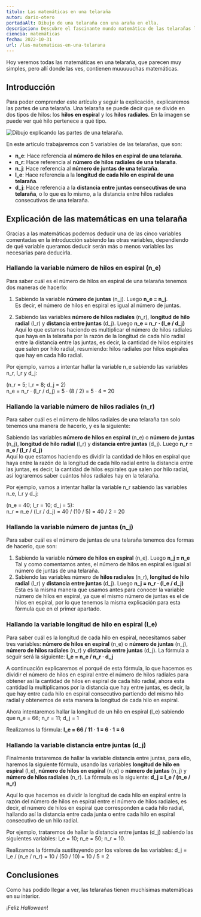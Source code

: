 ```yaml
---
titulo: Las matemáticas en una telaraña
autor: dario-otero
portadaAlt: Dibujo de una telaraña con una araña en ella.
descripcion: Descubre el fascinante mundo matemático de las telarañas leyendo este artículo.
ciencia: matemáticas
fecha: 2022-10-31
url: /las-matematicas-en-una-telarana
---
```


Hoy veremos todas las matemáticas en una telaraña, que parecen muy simples, pero allí donde las ves, contienen muuuuuchas matemáticas.

## Introducción

Para poder comprender este artículo y seguir la explicación, explicaremos las partes de una telaraña. Una telaraña se puede decir que se divide en dos tipos de hilos: los **hilos en espiral** y los **hilos radiales**. En la imagen se puede ver qué hilo pertenece a qué tipo.

<img src="/images/contenido/las-matematicas-en-una-telarana/partes-de-una-telarana.webp" alt="Dibujo explicando las partes de una telaraña." class="bg-principal-white">

En este artículo trabajaremos con 5 variables de las telarañas, que son:

- **n_e**: Hace referencia al **número de hilos en espiral de una telaraña**.
- **n_r**: Hace referencia al **número de hilos radiales de una telaraña**.
- **n_j**: Hace referencia al **número de juntas de una telaraña**.
- **l_e**: Hace referencia a la **longitud de cada hilo en espiral de una telaraña**.
- **d_j**: Hace referencia a la **distancia entre juntas consecutivas de una telaraña**, o lo que es lo mismo, a la distancia entre hilos radiales consecutivos de una telaraña.

## Explicación de las matemáticas en una telaraña

Gracias a las matemáticas podemos deducir una de las cinco variables comentadas en la introducción sabiendo las otras variables, dependiendo de qué variable queramos deducir serán más o menos variables las necesarias para deducirla.

### Hallando la variable número de hilos en espiral (n_e)

Para saber cuál es el número de hilos en espiral de una telaraña tenemos dos maneras de hacerlo:

1. Sabiendo la variable **número de juntas** (n_j). Luego **n_e = n_j**.  
Es decir, el número de hilos en espiral es igual al número de juntas.

2. Sabiendo las variables **número de hilos radiales** (n_r), **longitud de hilo radial** (l_r) y **distancia entre juntas** (d_j). Luego **n_e = n_r · (l_e / d_j)**  
Aquí lo que estamos haciendo es multiplicar el número de hilos radiales que haya en la telaraña por la razón de la longitud de cada hilo radial entre la distancia entre las juntas, es decir, la cantidad de hilos espirales que salen por hilo radial, resumiendo: hilos radiales por hilos espirales que hay en cada hilo radial.

Por ejemplo, vamos a intentar hallar la variable n_e sabiendo las variables n_r, l_r y d_j:

(n_r = 5; l_r = 8; d_j = 2)  
n_e = n_r · (l_r / d_j) = 5 · (8 / 2) = 5 · 4 = 20

### Hallando la variable número de hilos radiales (n_r)

Para saber cuál es el número de hilos radiales de una telaraña tan solo tenemos una manera de hacerlo, y es la siguiente:

Sabiendo las variables **número de hilos en espiral** (n_e) o **número de juntas** (n_j), **longitud de hilo radial** (l_r) y **distancia entre juntas** (d_j). Luego **n_r = n_e / (l_r / d_j)**  
Aquí lo que estamos haciendo es dividir la cantidad de hilos en espiral que haya entre la razón de la longitud de cada hilo radial entre la distancia entre las juntas, es decir, la cantidad de hilos espirales que salen por hilo radial, así lograremos saber cuántos hilos radiales hay en la telaraña.

Por ejemplo, vamos a intentar hallar la variable n_r sabiendo las variables n_e, l_r y d_j:

(n_e = 40; l_r = 10; d_j = 5):  
n_r = n_e / (l_r / d_j) = 40 / (10 / 5) = 40 / 2 = 20

### Hallando la variable número de juntas (n_j)

Para saber cuál es el número de juntas de una telaraña tenemos dos formas de hacerlo, que son:

1. Sabiendo la variable **número de hilos en espiral** (n_e). Luego **n_j = n_e**  
Tal y como comentamos antes, el número de hilos en espiral es igual al número de juntas de una telaraña.
2. Sabiendo las variables número de **hilos radiales** (n_r), **longitud de hilo radial** (l_r) y **distancia entre juntas** (d_j). Luego **n_j = n_r · (l_e / d_j)**  
Esta es la misma manera que usamos antes para conocer la variable número de hilos en espiral, ya que el mismo número de juntas es el de hilos en espiral, por lo que tenemos la misma explicación para esta fórmula que en el primer apartado.

### Hallando la variable longitud de hilo en espiral (l_e)

Para saber cuál es la longitud de cada hilo en espiral, necesitamos saber tres variables: **número de hilos en espiral** (n_e) o **número de juntas** (n_j), **número de hilos radiales** (n_r) y **distancia entre juntas** (d_j). La fórmula a seguir será la siguiente: **l_e = n_e / n_r · d_j**

A continuación explicaremos el porqué de esta fórmula, lo que hacemos es dividir el número de hilos en espiral entre el número de hilos radiales para obtener así la cantidad de hilos en espiral de cada hilo radial, ahora esta cantidad la multiplicamos por la distancia que hay entre juntas, es decir, la que hay entre cada hilo en espiral consecutivo partiendo del mismo hilo radial y obtenemos de esta manera la longitud de cada hilo en espiral.

Ahora intentaremos hallar la longitud de un hilo en espiral (l_e) sabiendo que n_e = 66; n_r = 11; d_j = 1

Realizamos la fórmula: **l_e = 66 / 11 · 1 = 6 · 1 = 6**

### Hallando la variable distancia entre juntas (d_j)

Finalmente trataremos de hallar la variable distancia entre juntas, para ello, haremos la siguiente fórmula, usando las variables **longitud de hilo en espiral** (l_e), **número de hilos en espiral** (n_e) o **número de juntas** (n_j) y **número de hilos radiales** (n_r). La fórmula es la siguiente: **d_j = l_e / (n_e / n_r)**

Aquí lo que hacemos es dividir la longitud de cada hilo en espiral entre la razón del número de hilos en espiral entre el número de hilos radiales, es decir, el número de hilos en espiral que corresponden a cada hilo radial, hallando así la distancia entre cada junta o entre cada hilo en espiral consecutivo de un hilo radial.

Por ejemplo, trataremos de hallar la distancia entre juntas (d_j) sabiendo las siguientes variables: l_e = 10; n_e = 50; n_r = 10.

Realizamos la fórmula sustituyendo por los valores de las variables: d_j = l_e / (n_e / n_r) = 10 / (50 / 10) = 10 / 5 = 2

## Conclusiones

Como has podido llegar a ver, las telarañas tienen muchísimas matemáticas en su interior.

¡Feliz *Halloween*!